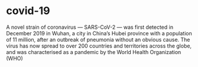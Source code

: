 # covid-19
A novel strain of coronavirus — SARS-CoV-2 — was first detected in December 2019 in Wuhan, a city in China’s Hubei province with a population of 11 million, after an outbreak of pneumonia without an obvious cause. The virus has now spread to over 200 countries and territories across the globe, and was characterised as a pandemic by the World Health Organization (WHO)
